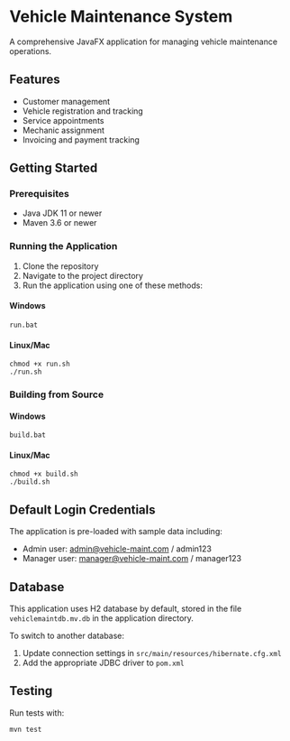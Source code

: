 # Vehicle Maintenance System

A comprehensive JavaFX application for managing vehicle maintenance operations.

## Features

- Customer management
- Vehicle registration and tracking
- Service appointments
- Mechanic assignment
- Invoicing and payment tracking

## Getting Started

### Prerequisites

- Java JDK 11 or newer
- Maven 3.6 or newer

### Running the Application

1. Clone the repository
2. Navigate to the project directory
3. Run the application using one of these methods:

#### Windows
```
run.bat
```

#### Linux/Mac
```
chmod +x run.sh
./run.sh
```

### Building from Source

#### Windows
```
build.bat
```

#### Linux/Mac
```
chmod +x build.sh
./build.sh
```

## Default Login Credentials

The application is pre-loaded with sample data including:

- Admin user: admin@vehicle-maint.com / admin123
- Manager user: manager@vehicle-maint.com / manager123

## Database

This application uses H2 database by default, stored in the file `vehiclemaintdb.mv.db` in the application directory.

To switch to another database:
1. Update connection settings in `src/main/resources/hibernate.cfg.xml`
2. Add the appropriate JDBC driver to `pom.xml`

## Testing

Run tests with:
```
mvn test
```
